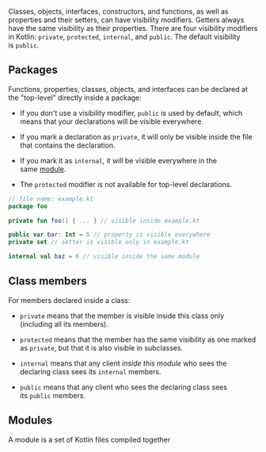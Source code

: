 Classes, objects, interfaces, constructors, and functions, as well as properties and their setters, can have visibility modifiers. Getters always have the same visibility as their properties.
There are four visibility modifiers in Kotlin: `private`, `protected`, `internal`, and `public`. The default visibility is `public`.

## Packages
Functions, properties, classes, objects, and interfaces can be declared at the "top-level" directly inside a package:
- If you don't use a visibility modifier, `public` is used by default, which means that your declarations will be visible everywhere.
    
- If you mark a declaration as `private`, it will only be visible inside the file that contains the declaration.
    
- If you mark it as `internal`, it will be visible everywhere in the same [module](https://kotlinlang.org/docs/visibility-modifiers.html#modules).
    
- The `protected` modifier is not available for top-level declarations.
```kt
// file name: example.kt 
package foo 

private fun foo() { ... } // visible inside example.kt 

public var bar: Int = 5 // property is visible everywhere 
private set // setter is visible only in example.kt 

internal val baz = 6 // visible inside the same module
```

## Class members
For members declared inside a class:

- `private` means that the member is visible inside this class only (including all its members).
    
- `protected` means that the member has the same visibility as one marked as `private`, but that it is also visible in subclasses.
    
- `internal` means that any client _inside this module_ who sees the declaring class sees its `internal` members.
    
- `public` means that any client who sees the declaring class sees its `public` members.

## Modules
A module is a set of Kotlin files compiled together